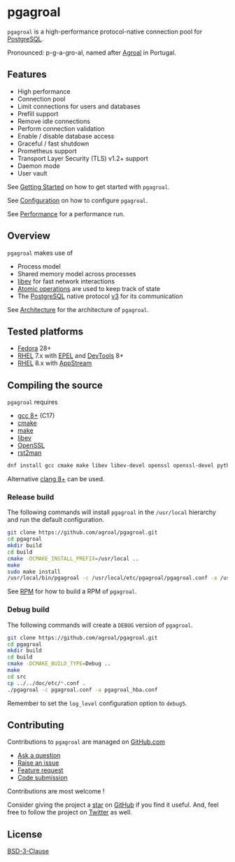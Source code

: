 # pgagroal

`pgagroal` is a high-performance protocol-native connection pool for [PostgreSQL](https://www.postgresql.org).

Pronounced: p-g-a-gro-al, named after [A](https://www.visitportugal.com/en/content/praia-fluvial-do-agroal)[gro](https://www.google.com/maps/place/Agroal,+Portugal/@39.6775431,-8.4486056,14z/)[al](https://www.infatima.pt/en/nearby/sun-sea/fluvial-beaches/agroal/) in Portugal.

## Features

* High performance
* Connection pool
* Limit connections for users and databases
* Prefill support
* Remove idle connections
* Perform connection validation
* Enable / disable database access
* Graceful / fast shutdown
* Prometheus support
* Transport Layer Security (TLS) v1.2+ support
* Daemon mode
* User vault

See [Getting Started](./doc/GETTING_STARTED.md) on how to get started with `pgagroal`.

See [Configuration](./doc/CONFIGURATION.md) on how to configure `pgagroal`.

See [Performance](./doc/PERFORMANCE.md) for a performance run.

## Overview

`pgagroal` makes use of

* Process model
* Shared memory model across processes
* [libev](http://software.schmorp.de/pkg/libev.html) for fast network interactions
* [Atomic operations](https://en.cppreference.com/w/c/atomic) are used to keep track of state
* The [PostgreSQL](https://www.postgresql.org) native protocol
  [v3](https://www.postgresql.org/docs/11/protocol-message-formats.html) for its communication

See [Architecture](./doc/ARCHITECTURE.md) for the architecture of `pgagroal`.

## Tested platforms

* [Fedora](https://getfedora.org/) 28+
* [RHEL](https://www.redhat.com/en/technologies/linux-platforms/enterprise-linux) 7.x with
  [EPEL](https://access.redhat.com/solutions/3358) and
  [DevTools](https://developers.redhat.com/products/developertoolset/overview) 8+
* [RHEL](https://www.redhat.com/en/technologies/linux-platforms/enterprise-linux) 8.x with
  [AppStream](https://access.redhat.com/documentation/en-us/red_hat_enterprise_linux/8/html/installing_managing_and_removing_user-space_components/using-appstream_using-appstream)

## Compiling the source

`pgagroal` requires

* [gcc 8+](https://gcc.gnu.org) (C17)
* [cmake](https://cmake.org)
* [make](https://www.gnu.org/software/make/)
* [libev](http://software.schmorp.de/pkg/libev.html)
* [OpenSSL](http://www.openssl.org/)
* [rst2man](https://docutils.sourceforge.io/)

```sh
dnf install gcc cmake make libev libev-devel openssl openssl-devel python3-docutils
```

Alternative [clang 8+](https://clang.llvm.org/) can be used.

### Release build

The following commands will install `pgagroal` in the `/usr/local` hierarchy
and run the default configuration.

```sh
git clone https://github.com/agroal/pgagroal.git
cd pgagroal
mkdir build
cd build
cmake -DCMAKE_INSTALL_PREFIX=/usr/local ..
make
sudo make install
/usr/local/bin/pgagroal -c /usr/local/etc/pgagroal/pgagroal.conf -a /usr/local/etc/pgagroal/pgagroal_hba.conf
```

See [RPM](./doc/RPM.md) for how to build a RPM of `pgagroal`.

### Debug build

The following commands will create a `DEBUG` version of `pgagroal`.

```sh
git clone https://github.com/agroal/pgagroal.git
cd pgagroal
mkdir build
cd build
cmake -DCMAKE_BUILD_TYPE=Debug ..
make
cd src
cp ../../doc/etc/*.conf .
./pgagroal -c pgagroal.conf -a pgagroal_hba.conf
```

Remember to set the `log_level` configuration option to `debug5`.

## Contributing

Contributions to `pgagroal` are managed on [GitHub.com](https://github.com/agroal/pgagroal/)

* [Ask a question](https://github.com/agroal/pgagroal/issues)
* [Raise an issue](https://github.com/agroal/pgagroal/issues)
* [Feature request](https://github.com/agroal/pgagroal/issues)
* [Code submission](https://github.com/agroal/pgagroal/pulls)

Contributions are most welcome !

Consider giving the project a [star](https://github.com/agroal/pgagroal/stargazers) on
[GitHub](https://github.com/agroal/pgagroal/) if you find it useful. And, feel free to follow
the project on [Twitter](https://twitter.com/pgagroal/) as well.

## License

[BSD-3-Clause](https://opensource.org/licenses/BSD-3-Clause)

